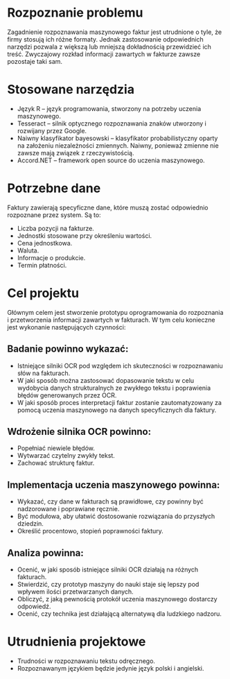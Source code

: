 # Rozpoznanie problemu

Zagadnienie rozpoznawania maszynowego faktur jest utrudnione o tyle, że firmy stosują ich różne formaty. Jednak zastosowanie odpowiednich narzędzi pozwala z większą lub mniejszą dokładnością przewidzieć ich treść. Zwyczajowy rozkład informacji zawartych w fakturze zawsze pozostaje taki sam.

# Stosowane narzędzia

- Język R – język programowania, stworzony na potrzeby uczenia maszynowego.
- Tesseract – silnik optycznego rozpoznawania znaków utworzony i rozwijany przez Google.
- Naiwny klasyfikator bayesowski – klasyfikator probabilistyczny oparty na założeniu niezależności zmiennych. Naiwny, ponieważ zmienne nie zawsze mają związek z rzeczywistością.
- Accord.NET – framework open source do uczenia maszynowego.

# Potrzebne dane

Faktury zawierają specyficzne dane, które muszą zostać odpowiednio rozpoznane przez system. Są to:
- Liczba pozycji na fakturze.
- Jednostki stosowane przy określeniu wartości.
- Cena jednostkowa.
- Waluta.
- Informacje o produkcie.
- Termin płatności.

# Cel projektu

Głównym celem jest stworzenie prototypu oprogramowania do rozpoznania i przetworzenia informacji zawartych w fakturach. W tym celu konieczne jest wykonanie następujących czynności:

## Badanie powinno wykazać:
- Istniejące silniki OCR pod względem ich skuteczności w rozpoznawaniu słów na fakturach.
- W jaki sposób można zastosować dopasowanie tekstu w celu wydobycia danych strukturalnych ze zwykłego tekstu i poprawienia błędów generowanych przez OCR.
- W jaki sposób proces interpretacji faktur zostanie zautomatyzowany za pomocą uczenia maszynowego na danych specyficznych dla faktury.

## Wdrożenie silnika OCR powinno:
- Popełniać niewiele błędów.
- Wytwarzać czytelny zwykły tekst.
- Zachować strukturę faktur.

## Implementacja uczenia maszynowego powinna:
- Wykazać, czy dane w fakturach są prawidłowe, czy powinny być nadzorowane i poprawiane ręcznie.
- Być modułowa, aby ułatwić dostosowanie rozwiązania do przyszłych dziedzin.
- Określić procentowo, stopień poprawności faktury.

## Analiza powinna:
- Ocenić, w jaki sposób istniejące silniki OCR działają na różnych fakturach.
- Stwierdzić, czy prototyp maszyny do nauki staje się lepszy pod wpływem ilości przetwarzanych danych.
- Obliczyć, z jaką pewnością protokół uczenia maszynowego dostarczy odpowiedź.
- Ocenić, czy technika jest działającą alternatywą dla ludzkiego nadzoru.

# Utrudnienia projektowe
- Trudności w rozpoznawaniu tekstu odręcznego.
- Rozpoznawanym językiem będzie jedynie język polski i angielski.
